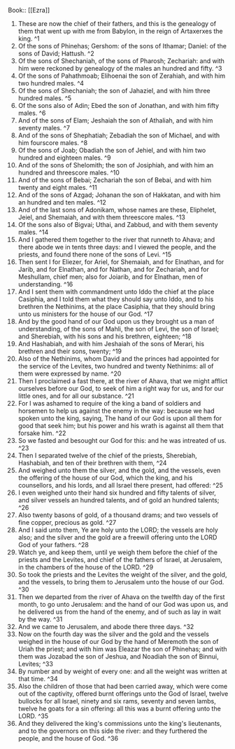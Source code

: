  Book:: [[Ezra]]
 1. These are now the chief of their fathers, and this is the genealogy of them that went up with me from Babylon, in the reign of Artaxerxes the king. ^1
 2. Of the sons of Phinehas; Gershom: of the sons of Ithamar; Daniel: of the sons of David; Hattush. ^2
 3. Of the sons of Shechaniah, of the sons of Pharosh; Zechariah: and with him were reckoned by genealogy of the males an hundred and fifty. ^3
 4. Of the sons of Pahathmoab; Elihoenai the son of Zerahiah, and with him two hundred males. ^4
 5. Of the sons of Shechaniah; the son of Jahaziel, and with him three hundred males. ^5
 6. Of the sons also of Adin; Ebed the son of Jonathan, and with him fifty males. ^6
 7. And of the sons of Elam; Jeshaiah the son of Athaliah, and with him seventy males. ^7
 8. And of the sons of Shephatiah; Zebadiah the son of Michael, and with him fourscore males. ^8
 9. Of the sons of Joab; Obadiah the son of Jehiel, and with him two hundred and eighteen males. ^9
 10. And of the sons of Shelomith; the son of Josiphiah, and with him an hundred and threescore males. ^10
 11. And of the sons of Bebai; Zechariah the son of Bebai, and with him twenty and eight males. ^11
 12. And of the sons of Azgad; Johanan the son of Hakkatan, and with him an hundred and ten males. ^12
 13. And of the last sons of Adonikam, whose names are these, Eliphelet, Jeiel, and Shemaiah, and with them threescore males. ^13
 14. Of the sons also of Bigvai; Uthai, and Zabbud, and with them seventy males. ^14
 15. And I gathered them together to the river that runneth to Ahava; and there abode we in tents three days: and I viewed the people, and the priests, and found there none of the sons of Levi. ^15
 16. Then sent I for Eliezer, for Ariel, for Shemaiah, and for Elnathan, and for Jarib, and for Elnathan, and for Nathan, and for Zechariah, and for Meshullam, chief men; also for Joiarib, and for Elnathan, men of understanding. ^16
 17. And I sent them with commandment unto Iddo the chief at the place Casiphia, and I told them what they should say unto Iddo, and to his brethren the Nethinims, at the place Casiphia, that they should bring unto us ministers for the house of our God. ^17
 18. And by the good hand of our God upon us they brought us a man of understanding, of the sons of Mahli, the son of Levi, the son of Israel; and Sherebiah, with his sons and his brethren, eighteen; ^18
 19. And Hashabiah, and with him Jeshaiah of the sons of Merari, his brethren and their sons, twenty; ^19
 20. Also of the Nethinims, whom David and the princes had appointed for the service of the Levites, two hundred and twenty Nethinims: all of them were expressed by name. ^20
 21. Then I proclaimed a fast there, at the river of Ahava, that we might afflict ourselves before our God, to seek of him a right way for us, and for our little ones, and for all our substance. ^21
 22. For I was ashamed to require of the king a band of soldiers and horsemen to help us against the enemy in the way: because we had spoken unto the king, saying, The hand of our God is upon all them for good that seek him; but his power and his wrath is against all them that forsake him. ^22
 23. So we fasted and besought our God for this: and he was intreated of us. ^23
 24. Then I separated twelve of the chief of the priests, Sherebiah, Hashabiah, and ten of their brethren with them, ^24
 25. And weighed unto them the silver, and the gold, and the vessels, even the offering of the house of our God, which the king, and his counsellors, and his lords, and all Israel there present, had offered: ^25
 26. I even weighed unto their hand six hundred and fifty talents of silver, and silver vessels an hundred talents, and of gold an hundred talents; ^26
 27. Also twenty basons of gold, of a thousand drams; and two vessels of fine copper, precious as gold. ^27
 28. And I said unto them, Ye are holy unto the LORD; the vessels are holy also; and the silver and the gold are a freewill offering unto the LORD God of your fathers. ^28
 29. Watch ye, and keep them, until ye weigh them before the chief of the priests and the Levites, and chief of the fathers of Israel, at Jerusalem, in the chambers of the house of the LORD. ^29
 30. So took the priests and the Levites the weight of the silver, and the gold, and the vessels, to bring them to Jerusalem unto the house of our God. ^30
 31. Then we departed from the river of Ahava on the twelfth day of the first month, to go unto Jerusalem: and the hand of our God was upon us, and he delivered us from the hand of the enemy, and of such as lay in wait by the way. ^31
 32. And we came to Jerusalem, and abode there three days. ^32
 33. Now on the fourth day was the silver and the gold and the vessels weighed in the house of our God by the hand of Meremoth the son of Uriah the priest; and with him was Eleazar the son of Phinehas; and with them was Jozabad the son of Jeshua, and Noadiah the son of Binnui, Levites; ^33
 34. By number and by weight of every one: and all the weight was written at that time. ^34
 35. Also the children of those that had been carried away, which were come out of the captivity, offered burnt offerings unto the God of Israel, twelve bullocks for all Israel, ninety and six rams, seventy and seven lambs, twelve he goats for a sin offering: all this was a burnt offering unto the LORD. ^35
 36. And they delivered the king's commissions unto the king's lieutenants, and to the governors on this side the river: and they furthered the people, and the house of God. ^36
